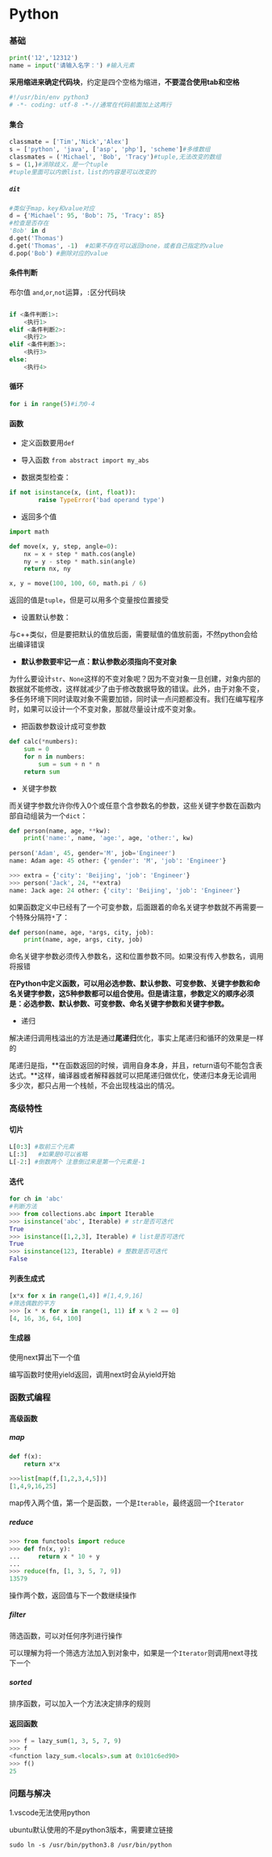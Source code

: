 # Python

### 基础

```python
print('12','12312')
name = input('请输入名字：') #输入元素
```

**采用缩进来确定代码块**，约定是四个空格为缩进，**不要混合使用tab和空格**

```python
#!/usr/bin/env python3
# -*- coding: utf-8 -*-//通常在代码前面加上这两行
```

#### 集合

```python
classmate = ['Tim','Nick','Alex']
s = ['python', 'java', ['asp', 'php'], 'scheme']#多维数组
classmates = ('Michael', 'Bob', 'Tracy')#tuple,无法改变的数组
s = (1,)#消除歧义，是一个tuple
#tuple里面可以内嵌list，list的内容是可以改变的
```

##### `dit`

```python
#类似于map，key和value对应
d = {'Michael': 95, 'Bob': 75, 'Tracy': 85}
#检查是否存在
'Bob' in d
d.get('Thomas')
d.get('Thomas', -1)  #如果不存在可以返回none，或者自己指定的value
d.pop('Bob') #删除对应的value
```



#### 条件判断

布尔值 `and`,`or`,`not`运算，`:`区分代码块

```python

if <条件判断1>:
    <执行1>
elif <条件判断2>:
    <执行2>
elif <条件判断3>:
    <执行3>
else:
    <执行4>
```



#### 循环

```python
for i in range(5)#i为0-4
```





#### 函数

- 定义函数要用`def`

- 导入函数 `from abstract import my_abs`

- 数据类型检查：

```python
if not isinstance(x, (int, float)):
        raise TypeError('bad operand type')
```

- 返回多个值

```python
import math

def move(x, y, step, angle=0):
    nx = x + step * math.cos(angle)
    ny = y - step * math.sin(angle)
    return nx, ny

x, y = move(100, 100, 60, math.pi / 6)
```

返回的值是`tuple`，但是可以用多个变量按位置接受

- 设置默认参数：

与c++类似，但是要把默认的值放后面，需要赋值的值放前面，不然python会给出编译错误

- **默认参数要牢记一点：默认参数必须指向不变对象**

为什么要设计`str`、`None`这样的不变对象呢？因为不变对象一旦创建，对象内部的数据就不能修改，这样就减少了由于修改数据导致的错误。此外，由于对象不变，多任务环境下同时读取对象不需要加锁，同时读一点问题都没有。我们在编写程序时，如果可以设计一个不变对象，那就尽量设计成不变对象。

- 把函数参数设计成可变参数

```python
def calc(*numbers):
    sum = 0
    for n in numbers:
        sum = sum + n * n
    return sum
```

- 关键字参数

而关键字参数允许你传入0个或任意个含参数名的参数，这些关键字参数在函数内部自动组装为一个`dict`：

```python
def person(name, age, **kw):
    print('name:', name, 'age:', age, 'other:', kw)
    
person('Adam', 45, gender='M', job='Engineer')
name: Adam age: 45 other: {'gender': 'M', 'job': 'Engineer'}

>>> extra = {'city': 'Beijing', 'job': 'Engineer'}
>>> person('Jack', 24, **extra)
name: Jack age: 24 other: {'city': 'Beijing', 'job': 'Engineer'}
```

如果函数定义中已经有了一个可变参数，后面跟着的命名关键字参数就不再需要一个特殊分隔符`*`了：

```python
def person(name, age, *args, city, job):
    print(name, age, args, city, job)
```

命名关键字参数必须传入参数名，这和位置参数不同。如果没有传入参数名，调用将报错



**在Python中定义函数，可以用必选参数、默认参数、可变参数、关键字参数和命名关键字参数，这5种参数都可以组合使用。但是请注意，参数定义的顺序必须是：必选参数、默认参数、可变参数、命名关键字参数和关键字参数。**



- 递归

解决递归调用栈溢出的方法是通过**尾递归**优化，事实上尾递归和循环的效果是一样的

尾递归是指，**在函数返回的时候，调用自身本身，并且，return语句不能包含表达式。**这样，编译器或者解释器就可以把尾递归做优化，使递归本身无论调用多少次，都只占用一个栈帧，不会出现栈溢出的情况。



### 高级特性

#### 切片

```python
L[0:3] #取前三个元素
L[:3] 	#如果是0可以省略
L[-2:] #倒数两个 注意倒过来是第一个元素是-1
```



#### 迭代

```python
for ch in 'abc'
#判断方法
>>> from collections.abc import Iterable
>>> isinstance('abc', Iterable) # str是否可迭代
True
>>> isinstance([1,2,3], Iterable) # list是否可迭代
True
>>> isinstance(123, Iterable) # 整数是否可迭代
False
```



#### 列表生成式

```python
[x*x for x in range(1,4)] #[1,4,9,16]
#筛选偶数的平方
>>> [x * x for x in range(1, 11) if x % 2 == 0]
[4, 16, 36, 64, 100]
```



#### 生成器

使用next算出下一个值

编写函数时使用yield返回，调用next时会从yield开始



### 函数式编程

#### 高级函数

##### map

```python
def f(x):
	return x*x

>>>list[map(f,[1,2,3,4,5])]
[1,4,9,16,25]
```

map传入两个值，第一个是函数，一个是`Iterable`，最终返回一个`Iterator`



##### reduce

```python
>>> from functools import reduce
>>> def fn(x, y):
...     return x * 10 + y
...
>>> reduce(fn, [1, 3, 5, 7, 9])
13579
```

操作两个数，返回值与下一个数继续操作



##### filter

筛选函数，可以对任何序列进行操作

可以理解为将一个筛选方法加入到对象中，如果是一个`Iterator`则调用next寻找下一个



##### sorted

排序函数，可以加入一个方法决定排序的规则



#### 返回函数

```python
>>> f = lazy_sum(1, 3, 5, 7, 9)
>>> f
<function lazy_sum.<locals>.sum at 0x101c6ed90>
>>> f()
25
```



### 问题与解决

1.vscode无法使用python

ubuntu默认使用的不是python3版本，需要建立链接

```shell
sudo ln -s /usr/bin/python3.8 /usr/bin/python
```

